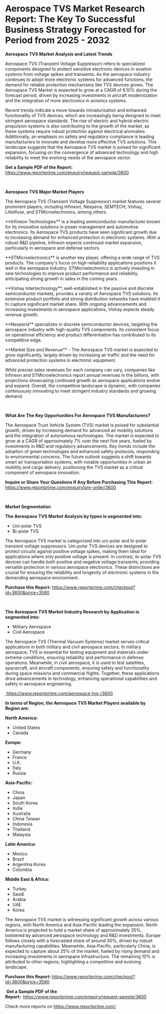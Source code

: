 <p><h1>Aerospace TVS Market Research Report: The Key To Successful Business Strategy Forecasted for Period from 2025 - 2032</h1></p><p><strong>Aerospace TVS Market Analysis and Latest Trends</strong></p>
<p><p>Aerospace TVS (Transient Voltage Suppressor) refers to specialized components designed to protect sensitive electronic devices in aviation systems from voltage spikes and transients. As the aerospace industry continues to adopt more electronic systems for advanced functions, the demand for reliable protection mechanisms like TVS devices grows. The Aerospace TVS Market is expected to grow at a CAGR of 6.10% during the forecast period, driven by increasing investments in aircraft modernization and the integration of more electronics in avionics systems.</p><p>Recent trends indicate a move towards miniaturization and enhanced functionality of TVS devices, which are increasingly being designed to meet stringent aerospace standards. The rise of electric and hybrid-electric propulsion systems is also contributing to the growth of the market, as these systems require robust protection against electrical anomalies. Additionally, an emphasis on safety and regulatory compliance is leading manufacturers to innovate and develop more effective TVS solutions. This landscape suggests that the Aerospace TVS market is poised for significant expansion, focusing on the convergence of advanced technology and high reliability to meet the evolving needs of the aerospace sector.</p></p>
<p><strong>Get a Sample PDF of the Report:&nbsp;</strong> <a href="https://www.reportprime.com/enquiry/request-sample/3600?utm_campaign=3218&utm_medium=2&utm_source=Github&utm_content=ia&utm_term=18032025&utm_id=aerospace-tvs">https://www.reportprime.com/enquiry/request-sample/3600</a></p>
<p>&nbsp;</p>
<p><strong>Aerospace TVS Major Market Players</strong></p>
<p><p>The Aerospace TVS (Transient Voltage Suppressor) market features several prominent players, including Infineon, Nexperia, SEMTECH, Vishay, Littelfuse, and STMicroelectronics, among others. </p><p>**Infineon Technologies** is a leading semiconductor manufacturer known for its innovative solutions in power management and automotive electronics. Its Aerospace TVS products have seen significant growth due to increasing demand for enhanced protection in electronic systems. With a robust R&D pipeline, Infineon expects continued market expansion, particularly in aerospace and defense sectors.</p><p>**STMicroelectronics** is another key player, offering a wide range of TVS products. The company's focus on high-reliability applications positions it well in the aerospace industry. STMicroelectronics is actively investing in new technologies to improve product performance and reliability, anticipating strong growth in sales in the coming years.</p><p>**Vishay Intertechnology**, well-established in the passive and discrete semiconductor markets, provides a variety of Aerospace TVS solutions. Its extensive product portfolio and strong distribution networks have enabled it to capture significant market share. With ongoing advancements and increasing investments in aerospace applications, Vishay expects steady revenue growth.</p><p>**Nexperia** specializes in discrete semiconductor devices, targeting the aerospace industry with high-quality TVS components. Its consistent focus on operational efficiency and product differentiation has contributed to its competitive edge. </p><p>**Market Size and Revenue** - The Aerospace TVS market is expected to grow significantly, largely driven by increasing air traffic and the need for advanced protection systems in electronic equipment. </p><p>While precise sales revenues for each company can vary, companies like Infineon and STMicroelectronics report annual revenues in the billions, with projections showcasing continued growth as aerospace applications evolve and expand. Overall, the competitive landscape is dynamic, with companies continuously innovating to meet stringent industry standards and growing demand.</p></p>
<p>&nbsp;</p>
<p><strong>What Are The Key Opportunities For Aerospace TVS Manufacturers?</strong></p>
<p><p>The Aerospace Trust Vehicle System (TVS) market is poised for substantial growth, driven by increasing demand for advanced air mobility solutions and the integration of autonomous technologies. The market is expected to grow at a CAGR of approximately 7% over the next five years, fueled by investments in R&D and regulatory advancements. Key trends include the adoption of green technologies and enhanced safety protocols, responding to environmental concerns. The future outlook suggests a shift towards smart air transportation systems, with notable opportunities in urban air mobility and cargo delivery, positioning the TVS market as a critical component of aerospace innovation.</p></p>
<p><strong>Inquire or Share Your Questions If Any Before Purchasing This Report:</strong> <a href="https://www.reportprime.com/enquiry/pre-order/3600?utm_campaign=3218&utm_medium=2&utm_source=Github&utm_content=ia&utm_term=18032025&utm_id=aerospace-tvs">https://www.reportprime.com/enquiry/pre-order/3600</a></p>
<p>&nbsp;</p>
<p><strong>Market Segmentation</strong></p>
<p><strong>The Aerospace TVS Market Analysis by types is segmented into:</strong></p>
<p><ul><li>Uni-polar TVS</li><li>Bi-polar TVS</li></ul></p>
<p><p>The Aerospace TVS market is categorized into uni-polar and bi-polar transient voltage suppressors. Uni-polar TVS devices are designed to protect circuits against positive voltage spikes, making them ideal for applications where only positive voltage is present. In contrast, bi-polar TVS devices can handle both positive and negative voltage transients, providing versatile protection in various aerospace electronics. These distinctions are crucial for ensuring the reliability and longevity of electronic systems in the demanding aerospace environment.</p></p>
<p><strong>Purchase this Report:&nbsp;</strong><a href="https://www.reportprime.com/checkout?id=3600&price=3590&utm_campaign=3218&utm_medium=2&utm_source=Github&utm_content=ia&utm_term=18032025&utm_id=aerospace-tvs">https://www.reportprime.com/checkout?id=3600&price=3590</a></p>
<p>&nbsp;</p>
<p><strong>The Aerospace TVS Market Industry Research by Application is segmented into:</strong></p>
<p><ul><li>Military Aerospace</li><li>Civil Aerospace</li></ul></p>
<p><p>The Aerospace TVS (Thermal Vacuum Systems) market serves critical applications in both military and civil aerospace sectors. In military aerospace, TVS is essential for testing equipment and materials under extreme conditions, ensuring reliability and performance in defense operations. Meanwhile, in civil aerospace, it is used to test satellites, spacecraft, and aircraft components, ensuring safety and functionality during space missions and commercial flights. Together, these applications drive advancements in technology, enhancing operational capabilities and safety in aerospace engineering.</p></p>
<p><a href="https://www.reportprime.com/aerospace-tvs-r3600?utm_campaign=3218&utm_medium=2&utm_source=Github&utm_content=ia&utm_term=18032025&utm_id=aerospace-tvs">&nbsp;https://www.reportprime.com/aerospace-tvs-r3600</a></p>
<p><strong>In terms of Region, the Aerospace TVS Market Players available by Region are:</strong></p>
<p>
    <p> <strong> North America: </strong>
        <ul>
            <li>United States</li>
            <li>Canada</li>
        </ul>
        </p> 
    <p> <strong> Europe: </strong>
        <ul>
            <li>Germany</li>
            <li>France</li>
            <li>U.K.</li>
            <li>Italy</li>
            <li>Russia</li>
        </ul>
        </p> 
    <p> <strong> Asia-Pacific: </strong>
        <ul>
            <li>China</li>
            <li>Japan</li>
            <li>South Korea</li>
            <li>India</li>
            <li>Australia</li>
            <li>China Taiwan</li>
            <li>Indonesia</li>
            <li>Thailand</li>
            <li>Malaysia</li>
        </ul>
        </p> 
    <p> <strong> Latin America: </strong>
        <ul>
            <li>Mexico</li>
            <li>Brazil</li>
            <li>Argentina Korea</li>
            <li>Colombia</li>
        </ul>
        </p> 
    <p> <strong> Middle East & Africa: </strong>
        <ul>
            <li>Turkey</li>
            <li>Saudi</li>
            <li>Arabia</li>
            <li>UAE</li>
            <li>Korea</li>
        </ul>
    </p>
    </p>
<p><p>The Aerospace TVS market is witnessing significant growth across various regions, with North America and Asia-Pacific leading the expansion. North America is projected to hold a market share of approximately 35%, bolstered by advanced aerospace technology and R&D investments. Europe follows closely with a forecasted share of around 30%, driven by robust manufacturing capabilities. Meanwhile, Asia-Pacific, particularly China, is expected to capture about 25% of the market, fueled by rising demand and increasing investments in aerospace infrastructure. The remaining 10% is attributed to other regions, highlighting a competitive and evolving landscape.</p></p>
<p><strong>Purchase this Report: </strong><a href="https://www.reportprime.com/checkout?id=3600&price=3590&utm_campaign=3218&utm_medium=2&utm_source=Github&utm_content=ia&utm_term=18032025&utm_id=aerospace-tvs">https://www.reportprime.com/checkout?id=3600&price=3590</a></p>
<p>&nbsp;<strong>Get a Sample PDF of the Report:&nbsp;&nbsp;</strong><a href="https://www.reportprime.com/enquiry/request-sample/3600?utm_campaign=3218&utm_medium=2&utm_source=Github&utm_content=ia&utm_term=18032025&utm_id=aerospace-tvs">https://www.reportprime.com/enquiry/request-sample/3600</a></p>
<p><strong></strong></p>
<p>Check more reports on <a href="https://www.reportprime.com/?utm_campaign=3218&utm_medium=2&utm_source=Github&utm_content=ia&utm_term=18032025&utm_id=aerospace-tvs">https://www.reportprime.com/</a></p>